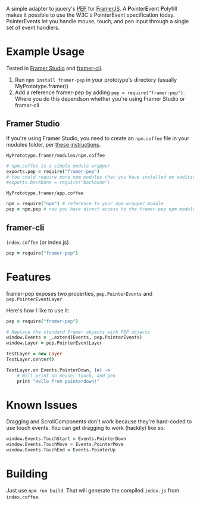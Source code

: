 A simple adapter to jquery's [PEP](https://github.com/jquery/PEP) for [FramerJS](http://framerjs.com/). A **P**ointer**E**vent **P**olyfill makes it possible to use the W3C's PointerEvent specification today. PointerEvents let you handle mouse, touch, and pen input through a single set of event handlers.

# Example Usage

Tested in [Framer Studio](http://framerjs.com) and [framer-cli](https://github.com/peteschaffner/framer-cli).

1. Run `npm install framer-pep` in your prototype's directory (usually MyPrototype.framer/)
2. Add a reference framer-pep by adding `pep = require("framer-pep")`. Where you do this dependson whether you're using Framer Studio or framer-cli

## Framer Studio

If you're using Framer Studio, you need to create an `npm.coffee` file in your modules folder, per [these instructions](http://framerjs.com/docs/#modules-npm-example).

`MyPrototype.framer/modules/npm.coffee`

```coffeescript
# npm.coffee is a simple module wrapper
exports.pep = require("framer-pep")
# You could require more npm modules that you have installed on additional lines. For example, assuming you have backbone installed:
#exports.backbone = require("backbone")
```

`MyPrototype.framer/app.coffee`

```coffeescript
npm = require("npm") # reference to your npm wrapper module
pep = npm.pep # now you have direct access to the framer-pep npm module
```

## framer-cli

`index.coffee` (or index.js)

```coffeescript
pep = require("framer-pep")
```

# Features

framer-pep exposes two properties, `pep.PointerEvents` and `pep.PointerEventLayer`

Here's how I like to use it:

```coffeescript
pep = require("framer-pep")

# Replace the standard Framer objects with PEP objects
window.Events = _.extend(Events, pep.PointerEvents)
window.Layer = pep.PointerEventLayer

TestLayer = new Layer
TestLayer.center()

TestLayer.on Events.PointerDown, (e) ->
    # Will print on mouse, touch, and pen
    print "Hello from pointerdown!"
```

# Known Issues

Dragging and ScrollComponents don't work because they're hard-coded to use touch events. You can get dragging to work (hackily) like so:

```coffeescript
window.Events.TouchStart = Events.PointerDown
window.Events.TouchMove = Events.PointerMove
window.Events.TouchEnd = Events.PointerUp
```

# Building

Just use `npm run build`. That will generate the compiled `index.js` from `index.coffee`.